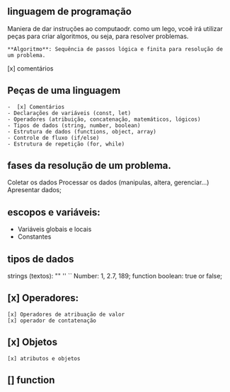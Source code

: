 ## linguagem de programação

Maniera de dar instruções ao computaodr.
como um lego, vcoê irá utilizar peças para criar algoritmos, ou seja, para resolver problemas.

    **Algoritmo**: Sequência de passos lógica e finita para resolução de um problema.

[x] comentários


## Peças de uma linguagem

    -  [x] Comentários
    - Declarações de variáveis (const, let)
    - Operadores (atribuição, concatenação, matemáticos, lógicos)
    - Tipos de dados (string, number, boolean)
    - Estrutura de dados (functions, object, array)
    - Controle de fluxo (if/else)
    - Estrutura de repetição (for, while)

## fases da resolução de um problema.
 
  Coletar os dados
  Processar os dados (manipulas, altera, gerenciar...)
  Apresentar dados;

## escopos e variáveis:

  - Variáveis globais e locais
  - Constantes

    
## tipos de dados

  strings (textos): ""  ''  ``
  Number: 1, 2.7, 189;
  function
  boolean: true or false;

## [x] Operadores:

    [x] Operadores de atribuação de valor
    [x] operador de contatenação


## [x] Objetos

    [x] atributos e objetos

## [] function

